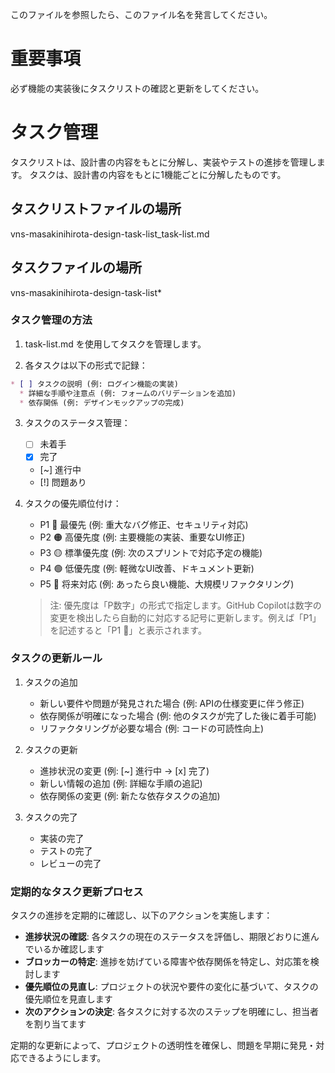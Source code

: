 このファイルを参照したら、このファイル名を発言してください。

# 重要事項

必ず機能の実装後にタスクリストの確認と更新をしてください。

# タスク管理

タスクリストは、設計書の内容をもとに分解し、実装やテストの進捗を管理します。
タスクは、設計書の内容をもとに1機能ごとに分解したものです。


## タスクリストファイルの場所

vns-masakinihirota-design-task-list\_task-list.md

## タスクファイルの場所

vns-masakinihirota-design-task-list\*

### タスク管理の方法

1. task-list.md を使用してタスクを管理します。

2. 各タスクは以下の形式で記録：

```markdown
* [ ] タスクの説明 (例: ログイン機能の実装)
  * 詳細な手順や注意点 (例: フォームのバリデーションを追加)
  * 依存関係 (例: デザインモックアップの完成)
```

3. タスクのステータス管理：

   * [ ] 未着手
   * [x] 完了
   * [~] 進行中
   * [!] 問題あり

4. タスクの優先順位付け：
   * P1 🔴 最優先 (例: 重大なバグ修正、セキュリティ対応)
   * P2 🟠 高優先度 (例: 主要機能の実装、重要なUI修正)
   * P3 🟡 標準優先度 (例: 次のスプリントで対応予定の機能)
   * P4 🟢 低優先度 (例: 軽微なUI改善、ドキュメント更新)
   * P5 🔵 将来対応 (例: あったら良い機能、大規模リファクタリング)

   > 注: 優先度は「P数字」の形式で指定します。GitHub Copilotは数字の変更を検出したら自動的に対応する記号に更新します。例えば「P1」を記述すると「P1 🔴」と表示されます。

### タスクの更新ルール

1. タスクの追加

   * 新しい要件や問題が発見された場合 (例: APIの仕様変更に伴う修正)
   * 依存関係が明確になった場合 (例: 他のタスクが完了した後に着手可能)
   * リファクタリングが必要な場合 (例: コードの可読性向上)

2. タスクの更新

   * 進捗状況の変更 (例: [~] 進行中 → [x] 完了)
   * 新しい情報の追加 (例: 詳細な手順の追記)
   * 依存関係の変更 (例: 新たな依存タスクの追加)

3. タスクの完了
   * 実装の完了
   * テストの完了
   * レビューの完了

### 定期的なタスク更新プロセス

タスクの進捗を定期的に確認し、以下のアクションを実施します：

* **進捗状況の確認**: 各タスクの現在のステータスを評価し、期限どおりに進んでいるか確認します
* **ブロッカーの特定**: 進捗を妨げている障害や依存関係を特定し、対応策を検討します
* **優先順位の見直し**: プロジェクトの状況や要件の変化に基づいて、タスクの優先順位を見直します
* **次のアクションの決定**: 各タスクに対する次のステップを明確にし、担当者を割り当てます

定期的な更新によって、プロジェクトの透明性を確保し、問題を早期に発見・対応できるようにします。






